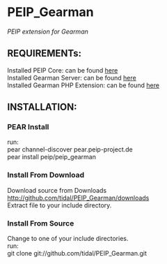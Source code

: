 <h1>PEIP_Gearman</h1>
<em>PEIP extension for Gearman</em>
<h2>REQUIREMENTs:</h2>
Installed PEIP Core: can be found <a href="http://github.com/tidal/PEIP">here</a><br>
Installed Gearman Server: can be found <a href="http://gearman.org">here</a><br> 
Installed Gearman PHP Extension: can be found <a href="http://gearman.org/?id=gearman_php_extension">here</a><br>     
<h2>INSTALLATION:</h2>    
<h3>PEAR Install</h3>
run:<br>
pear channel-discover pear.peip-project.de<br>
pear install peip/peip_gearman
<h3>Install From Download</h3>
Download source from Downloads <a href="http://github.com/tidal/PEIP_Gearman/downloads">http://github.com/tidal/PEIP_Gearman/downloads</a><br>
Extract file to your include directory.
<h3>Install From Source</h3>
Change to one of your include directories.<br>
run:<br>
git clone git://github.com/tidal/PEIP_Gearman.git 
 





